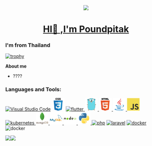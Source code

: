 <p align="center" width="700" height="85"><img src="https://i.idol.st/u/activities/m3Z8djnm31GFmyKdIFa9DFqUODdIug.gif"></p>
<p><a href="https://github.com/HEEPOKE"><h1 align="center">HI👋 ,I'm Poundpitak</h1></a></p>

<h3>I'm from Thailand</h3>

[![trophy](https://github-profile-trophy.vercel.app/?username=HEEPOKE)](https://github.com/ryo-ma/github-profile-trophy)


**About me**

- ????

<h3 align="left">Languages and Tools:</h3>
<p align="left">
<a href="https://code.visualstudio.com/" target="_blank">
  <img src="https://cdn.jsdelivr.net/gh/devicons/devicon/icons/vscode/vscode-original.svg" alt="Visual Studio Code" width="40" height="40"/></a>
<a href="https://www.w3schools.com/css/" target="_blank">
  <img src="https://raw.githubusercontent.com/devicons/devicon/master/icons/css3/css3-original-wordmark.svg" alt="css3" width="40" height="40"/></a>
<a href="https://flutter.dev" target="_blank"> 
  <img src="https://www.vectorlogo.zone/logos/flutterio/flutterio-icon.svg" alt="flutter" width="40" height="40"/> </a> 
<a href="https://golang.org" target="_blank">
  <img src="https://raw.githubusercontent.com/devicons/devicon/master/icons/go/go-original.svg" alt="go" width="40" height="40"/> </a> 
<a href="https://www.w3.org/html/" target="_blank"> 
  <img src="https://raw.githubusercontent.com/devicons/devicon/master/icons/html5/html5-original-wordmark.svg" alt="html5" width="40" height="40"/> </a> 
<a href="https://www.java.com" target="_blank"> 
  <img src="https://raw.githubusercontent.com/devicons/devicon/master/icons/java/java-original.svg" alt="java" width="40" height="40"/> </a> 
<a href="https://developer.mozilla.org/en-US/docs/Web/JavaScript" target="_blank">
  <img src="https://raw.githubusercontent.com/devicons/devicon/master/icons/javascript/javascript-original.svg" alt="javascript" width="40" height="40"/> </a> 
<a href="https://kubernetes.io" target="_blank"> 
  <img src="https://www.vectorlogo.zone/logos/kubernetes/kubernetes-icon.svg" alt="kubernetes" width="40" height="40"/> 
<a href="https://www.mongodb.com/" target="_blank"> 
  <img src="https://raw.githubusercontent.com/devicons/devicon/master/icons/mongodb/mongodb-original-wordmark.svg" alt="mongodb" width="40" height="40"/> </a> 
<a href="https://www.mysql.com/" target="_blank"> 
  <img src="https://raw.githubusercontent.com/devicons/devicon/master/icons/mysql/mysql-original-wordmark.svg" alt="mysql" width="40" height="40"/> </a>
<a href="https://nodejs.org" target="_blank"> 
  <img src="https://raw.githubusercontent.com/devicons/devicon/master/icons/nodejs/nodejs-original-wordmark.svg" alt="nodejs" width="40" height="40"/> </a> 
<a href="https://www.python.org" target="_blank"> 
  <img src="https://raw.githubusercontent.com/devicons/devicon/master/icons/python/python-original.svg" alt="python" width="40" height="40"/> </a>
<a href="https://www.php.net/" target="_blank"> 
  <img src="https://github.com/hussainweb/hussainweb/blob/main/icons/php.png" alt="php" width="" height="40"/></a>
  <a href="https://laravel.com/" target="_blank"> 
  <img src="https://github.com/hussainweb/hussainweb/blob/main/icons/laravel.png" alt="laravel" width="40" height="40"/></a>
   <a href="https://www.docker.com" target="_blank">
   <img src="https://cdn-icons-png.flaticon.com/512/919/919853.png" alt="docker" width="40" height="40"/></a>
  <img src="[https://cdn-icons-png.flaticon.com/512/919/919853.png](https://upload.wikimedia.org/wikipedia/commons/thumb/b/b2/Bootstrap_logo.svg/768px-Bootstrap_logo.svg.png?20210507000024)" alt="docker" width="40" height="40"/></a>
  </p>
  
 <img height="137px" src="https://github-readme-stats.vercel.app/api?username=HEEPOKE&hide_title=true&hide_border=true&show_icons=true&include_all_commits=true&count_private=true&line_height=21&text_color=000&icon_color=000&bg_color=0,ea6161,ffc64d,fffc4d,52fa5a&theme=graywhite" /><!-- wi*quL3fcV --><img height="137px" src="https://github-readme-stats.vercel.app/api/top-langs/?username=HEEPOKE&hide=html&hide_title=true&hide_border=true&layout=compact&langs_count=6&exclude_repo=comp426,Redventures-Movie-Quotes&text_color=000&icon_color=fff&bg_color=0,52fa5a,4dfcff,c64dff&theme=graywhite" />

